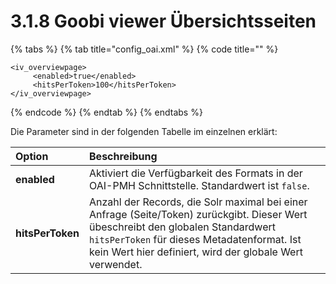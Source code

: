 # 3.1.8 Goobi viewer Übersichtsseiten

{% tabs %}
{% tab title="config\_oai.xml" %}
{% code title="" %}
```markup
<iv_overviewpage>
     <enabled>true</enabled>
     <hitsPerToken>100</hitsPerToken>
</iv_overviewpage>
```
{% endcode %}
{% endtab %}
{% endtabs %}

Die Parameter sind in der folgenden Tabelle im einzelnen erklärt:

| **Option**  | Beschreibung |
| :--- | :--- |
| **enabled** | Aktiviert die Verfügbarkeit des Formats in der OAI-PMH Schnittstelle. Standardwert ist `false`. |
| **hitsPerToken**  | Anzahl der Records, die Solr maximal bei einer Anfrage \(Seite/Token\) zurückgibt. Dieser Wert übeschreibt den globalen Standardwert `hitsPerToken` für dieses Metadatenformat. Ist kein Wert hier definiert, wird der globale Wert verwendet. |

